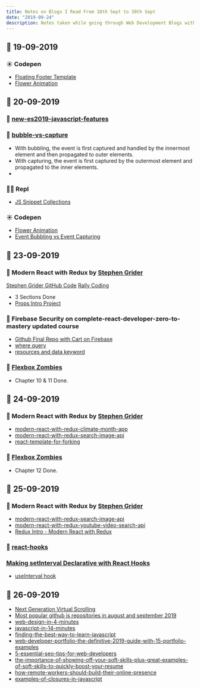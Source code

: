 ```yaml
---
title: Notes on Blogs I Read From 18th Sept to 30th Sept
date: "2019-09-24"
description: Notes taken while going through Web Development Blogs with highlights
---
```


## 📅 19-09-2019

### ☀ Codepen

- [Floating Footer Template](https://codepen.io/navinnavi19/pen/aboQoVX)
- [Flower Animation](https://codepen.io/navinnavi19/pen/ExYOjvO)

## 📅 20-09-2019

### 🚀 [new-es2019-javascript-features](https://blog.linguinecode.com/post/new-es2019-javascript-features)

### 🚀 [bubble-vs-capture](https://dev.to/clickys/bubble-vs-capture--3b19)

- With bubbling, the event is first captured and handled by the innermost element and then propagated to outer elements.
- With capturing, the event is first captured by the outermost element and propagated to the inner elements.
-

### 👨‍💻 Repl

- [JS Snippet Collections](https://repl.it/@NavinA/JS-Snippet-Collections)

### ☀ Codepen

- [Flower Animation](https://codepen.io/navinnavi19/pen/ExYOjvO)
- [Event Bubbling vs Event Capturing](https://codepen.io/navinnavi19/pen/bGbQMKb)

## 📅 23-09-2019

### 🚀 Modern React with Redux by [Stephen Grider](https://twitter.com/ste_grider)

[Stephen Grider GitHub Code](https://github.com/StephenGrider/redux-code)
[Rally Coding](https://www.rallycoding.com/)

- 3 Sections Done
- [Props Intro Project](https://stackblitz.com/edit/react-with-redux-components)

### 🚀 Firebase Security on complete-react-developer-zero-to-mastery updated course

- [Github Final Repo with Cart on Firebase](https://github.com/ZhangMYihua/crwn-clothing-firebase-cart)
- [where query](https://firebase.google.com/docs/firestore/query-data/get-data#get_multiple_documents_from_a_collection)
- [resources and data keyword](https://firebase.google.com/docs/firestore/security/rules-conditions#data_validation)

### 🚀 [Flexbox Zombies](https://flexboxzombies.com/p/flexbox-zombies)

- Chapter 10 & 11 Done.

## 📅 24-09-2019

### 🚀 Modern React with Redux by [Stephen Grider](https://twitter.com/ste_grider)

- [modern-react-with-redux-climate-month-app](https://stackblitz.com/edit/modern-react-with-redux-climate-month-app)
- [modern-react-with-redux-search-image-api](https://stackblitz.com/edit/modern-react-with-redux-search-image-api)
- [react-template-for-forking](https://stackblitz.com/edit/react-template-for-forking)

### 🚀 [Flexbox Zombies](https://flexboxzombies.com/p/flexbox-zombies)

- Chapter 12 Done.

## 📅 25-09-2019

### 🚀 Modern React with Redux by [Stephen Grider](https://twitter.com/ste_grider)

- [modern-react-with-redux-search-image-api](https://stackblitz.com/edit/modern-react-with-redux-search-image-api)
- [modern-react-with-redux-youtube-video-search-api](https://stackblitz.com/edit/modern-react-with-redux-youtube-video-search-api)
- [Redux Intro - Modern React with Redux](https://codepen.io/navinnavi19/pen/KKPEmMw)

### 🚀 [react-hooks](https://wattenberger.com/blog/react-hooks)

### [Making setInterval Declarative with React Hooks](https://overreacted.io/making-setinterval-declarative-with-react-hooks/)

- [useInterval hook](https://stackblitz.com/edit/react-useinterval-dan)

## 📅 26-09-2019

- [Next Generation Virtual Scrolling](https://www.sitepen.com/blog/next-generation-virtual-scrolling/)
- [Most popular github js repositories in august and september 2019](https://itnext.io/33-26-most-popular-github-js-repositories-in-august-and-september-2019-e8f17da6af4)
- [web-design-in-4-minutes](https://jgthms.com/web-design-in-4-minutes)
- [javascript-in-14-minutes](https://jgthms.com/javascript-in-14-minutes/)
- [finding-the-best-way-to-learn-javascript](https://blog.soshace.com/en/javascript/finding-the-best-way-to-learn-javascript/)
- [web-developer-portfolio-the-definitive-2019-guide-with-15-portfolio-examples](https://blog.soshace.com/en/tips/web-developer-portfolio-the-definitive-2019-guide-with-15-portfolio-examples/)
- [5-essential-seo-tips-for-web-developers](https://blog.soshace.com/en/tips/5-essential-seo-tips-for-web-developers/)
- [the-importance-of-showing-off-your-soft-skills-plus-great-examples-of-soft-skills-to-quickly-boost-your-resume](https://blog.soshace.com/en/human-resources/the-importance-of-showing-off-your-soft-skills-plus-great-examples-of-soft-skills-to-quickly-boost-your-resume/)
- [how-remote-workers-should-build-their-online-presence](https://blog.soshace.com/en/remote-job/how-remote-workers-should-build-their-online-presence/)
- [examples-of-closures-in-javascript](https://medium.com/javascript-in-plain-english/examples-of-closures-in-javascript-9bc397bbf1a1)
